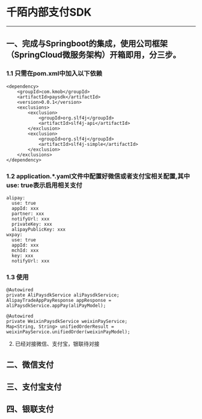 # 千陌内部支付SDK
---
## 一、完成与Springboot的集成，使用公司框架（SpringCloud微服务架构）开箱即用，分三步。
### 1.1 只需在pom.xml中加入以下依赖
```
<dependency>
	<groupId>com.kmob</groupId>
	<artifactId>paysdk</artifactId>
	<version>0.0.1</version>
	<exclusions>
		<exclusion>
			<groupId>org.slf4j</groupId>
			<artifactId>slf4j-api</artifactId>
		</exclusion>
		<exclusion>
			<groupId>org.slf4j</groupId>
			<artifactId>slf4j-simple</artifactId>
		</exclusion>
	</exclusions>
</dependency>
```

### 1.2 application.*.yaml文件中配置好微信或者支付宝相关配置,其中use: true表示启用相关支付

```
alipay:
  use: true
  appId: xxx
  partner: xxx
  notifyUrl: xxx
  privateKey: xxx
  alipayPublicKey: xxx
wxpay:
  use: true
  appId: xxx
  mchId: xxx
  key: xxx
  notifyUrl: xxx
```

### 1.3 使用
```
@Autowired
private AliPaysdkService aliPaysdkService;
AlipayTradeAppPayResponse appResponse = aliPaysdkService.appPay(aliPayModel);
```

```
@Autowired
private WeixinPaysdkService weixinPayService;
Map<String, String> unifiedOrderResult = weixinPayService.unifiedOrder(weixinPayModel);
```

2. 已经对接微信、支付宝，银联待对接

## 二、微信支付

## 三、支付宝支付

## 四、银联支付